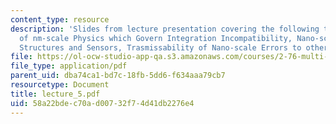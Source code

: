 ```yaml
---
content_type: resource
description: 'Slides from lecture presentation covering the following topics: Principles
  of nm-scale Physics which Govern Integration Incompatibility, Nano-scale Actuators,
  Structures and Sensors, Trasmissability of Nano-scale Errors to other Scales.'
file: https://ol-ocw-studio-app-qa.s3.amazonaws.com/courses/2-76-multi-scale-system-design-fall-2004/58a22bdec70ad00732f74d41db2276e4_lecture_5.pdf
file_type: application/pdf
parent_uid: dba74ca1-bd7c-18fb-5dd6-f634aaa79cb7
resourcetype: Document
title: lecture_5.pdf
uid: 58a22bde-c70a-d007-32f7-4d41db2276e4
---
```

